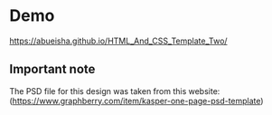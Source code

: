 # Demo
https://abueisha.github.io/HTML_And_CSS_Template_Two/

## Important note

The PSD file for this design was taken from this website: (https://www.graphberry.com/item/kasper-one-page-psd-template)

